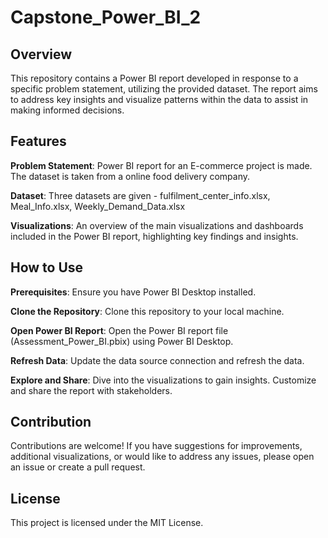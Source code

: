 # Capstone_Power_BI_2
## Overview
This repository contains a Power BI report developed in response to a specific problem statement, utilizing the provided dataset. The report aims to address key insights and visualize patterns within the data to assist in making informed decisions.

## Features
**Problem Statement**: Power BI report for an E-commerce project is made. The dataset is taken from a online food delivery company.

**Dataset**: Three datasets are given - fulfilment_center_info.xlsx, Meal_Info.xlsx, Weekly_Demand_Data.xlsx 

**Visualizations**: An overview of the main visualizations and dashboards included in the Power BI report, highlighting key findings and insights.

## How to Use
**Prerequisites**: Ensure you have Power BI Desktop installed.

**Clone the Repository**: Clone this repository to your local machine.

**Open Power BI Report**: Open the Power BI report file (Assessment_Power_BI.pbix) using Power BI Desktop.

**Refresh Data**: Update the data source connection and refresh the data.

**Explore and Share**: Dive into the visualizations to gain insights. Customize and share the report with stakeholders.

## Contribution
Contributions are welcome! If you have suggestions for improvements, additional visualizations, or would like to address any issues, please open an issue or create a pull request.

## License
This project is licensed under the MIT License.
